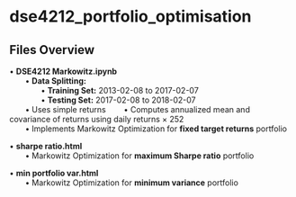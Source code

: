 # dse4212_portfolio_optimisation

## Files Overview

• **DSE4212 Markowitz.ipynb**  
  • **Data Splitting:**  
    • **Training Set:** 2013-02-08 to 2017-02-07  
    • **Testing Set:** 2017-02-08 to 2018-02-07  
  • Uses simple returns
  • Computes annualized mean and covariance of returns using daily returns × 252  
  • Implements Markowitz Optimization for **fixed target returns** portfolio  

• **sharpe ratio.html**  
  • Markowitz Optimization for **maximum Sharpe ratio** portfolio  

• **min portfolio var.html**  
  • Markowitz Optimization for **minimum variance** portfolio
